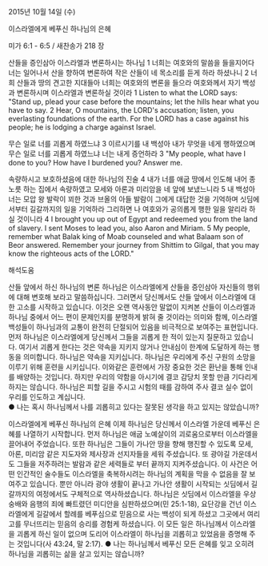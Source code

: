 2015년 10월 14일 (수)

이스라엘에게 베푸신 하나님의 은혜



미가 6:1 - 6:5 / 새찬송가 218 장


산들을 증인삼아 이스라엘과 변론하시는 하나님 
1 너희는 여호와의 말씀을 들을지어다 너는 일어나서 산을 향하여 변론하여 작은 산들이 네 목소리를 듣게 하라 하셨나니 2 너희 산들과 땅의 견고한 지대들아 너희는 여호와의 변론을 들으라 여호와께서 자기 백성과 변론하시며 이스라엘과 변론하실 것이라
1 Listen to what the LORD says: "Stand up, plead your case before the mountains; let the hills hear what you have to say. 2 Hear, O mountains, the LORD's accusation; listen, you everlasting foundations of the earth. For the LORD has a case against his people; he is lodging a charge against Israel. 

무슨 일로 너를 괴롭게 하였느냐
3 이르시기를 내 백성아 내가 무엇을 네게 행하였으며 무슨 일로 너를 괴롭게 하였느냐 너는 내게 증언하라 
3 "My people, what have I done to you? How have I burdened you? Answer me. 

속량하시고 보호하셨음에 대한 하나님의 진술
4 내가 너를 애굽 땅에서 인도해 내어 종 노릇 하는 집에서 속량하였고 모세와 아론과 미리암을 네 앞에 보냈느니라 5 내 백성아 너는 모압 왕 발락이 꾀한 것과 브올의 아들 발람이 그에게 대답한 것을 기억하며 싯딤에서부터 길갈까지의 일을 기억하라 그리하면 나 여호와가 공의롭게 행한 일을 알리라 하실 것이니라
4 I brought you up out of Egypt and redeemed you from the land of slavery. I sent Moses to lead you, also Aaron and Miriam. 5 My people, remember what Balak king of Moab counseled and what Balaam son of Beor answered. Remember your journey from Shittim to Gilgal, that you may know the righteous acts of the LORD."

해석도움





산들 앞에서 하신 하나님의 변론
하나님은 이스라엘에게 산들을 증인삼아 자신들의 행위에 대해 변호해 보라고 말씀하십니다. 그러면서 당신께서도 산들 앞에서 이스라엘에 대한 고소를 시작하고 있습니다. 이것은 오랜 역사동안 말없이 지켜본 산들이 이스라엘과 하나님 중에서 어느 편이 문제인지를 분명하게  밝혀 줄 것이라는 의미와 함께, 이스라엘 백성들이 하나님과의 교통이 완전히 단절되어 있음을 비극적으로 보여주는 표현입니다. 먼저 하나님은 이스라엘에게 당신께서 그들을 괴롭게 한 적이 있는지 질문하고 있습니다. 여기서 괴롭게 한다는 것은 약속을 지키지 않거나 안내심이 한계에 도달하게 하는 행동을 의미합니다. 하나님은 약속을 지키십니다. 하나님은 우리에게 주신 구원의 소망을 이루기 위해 훈련을 시키십니다. 이와같은 훈련에서 가장 중요한 것은 환난을 통해 인내를 배양하는 것입니다. 하지만 우리의 약함을 아시기에 결코 감당치 못할 만큼 기다리게 하지는 않습니다. 하나님은 피할 길을 주시고 시험의 때를 감하여 주사 결코 실수 없이 우리를 인도하고 계십니다.  
● 나는 혹시 하나님께서 나를 괴롭히고 있다는 잘못된 생각을 하고 있지는 않았습니까?

이스라엘에게 베푸신 하나님의 은혜
이제 하나님은 당신께서 이스라엘 가운데 베푸신 은혜를 나열하기 시작합니다. 먼저 하나님은 애굽 노예살이의 괴로움으로부터 이스라엘을 끌어내어 주었습니다. 또한 하나님은 그들이 가나안 땅을 향해 행진할 수 있도록 모세, 아론, 미리암 같은 지도자와 제사장과 선지자들을 세워 주셨습니다.  또 광야길 가운데서도 그들을 저주하려는 발람과 같은 세력들로 부터 끝까지 지켜주셨습니다. 이 사건은 어떤 인간적인 술수들도 이스라엘을 축복하시려는 하나님의 계획을 막을 수 없음을 잘 보여주고 있습니다. 뿐만 아니라 광야 생활이 끝나고 가나안 생활이 시작되는 싯딤에서 길갈까지의 여정에서도 구체적으로 역사하셨습니다. 하나님은 싯딤에서 이스라엘을 우상숭배와 음행의 죄에 빠트렸던 미디안을 심판하셨으며(민 25:1-18),  요단강을 건넌 이스라엘에게 길갈에서 할례를 베푸심으로 믿음으로 사는 백성이 되게 하셨고 그곳에서 여리고를 무너뜨리는 믿음의 승리를 경험케 하셨습니다. 이 모든 일은 하나님께서 이스라엘을 괴롭게 하신 일이 없으며 도리어 이스라엘이 하나님을 괴롭히고 있었음을 증명해 주는 것입니다(사 43:24, 말 2:17).
● 나는 하나님께서 베푸신 모든 은혜를 잊고 오히려 하나님을 괴롭히는 삶을 살고 있지는 않습니까?